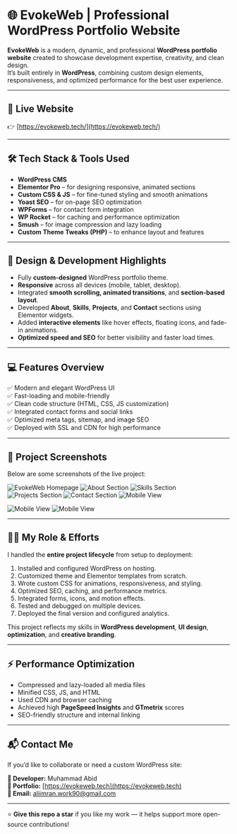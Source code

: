 # 🌐 EvokeWeb | Professional WordPress Portfolio Website

**EvokeWeb** is a modern, dynamic, and professional **WordPress portfolio website** created to showcase development expertise, creativity, and clean design.  
It’s built entirely in **WordPress**, combining custom design elements, responsiveness, and optimized performance for the best user experience.

---

## 🔗 Live Website

👉 [https://evokeweb.tech/](https://evokeweb.tech/)

---

## 🛠️ Tech Stack & Tools Used

- **WordPress CMS**
- **Elementor Pro** – for designing responsive, animated sections  
- **Custom CSS & JS** – for fine-tuned styling and smooth animations  
- **Yoast SEO** – for on-page SEO optimization  
- **WPForms** – for contact form integration  
- **WP Rocket** – for caching and performance optimization  
- **Smush** – for image compression and lazy loading  
- **Custom Theme Tweaks (PHP)** – to enhance layout and features  

---

## 🎨 Design & Development Highlights

- Fully **custom-designed** WordPress portfolio theme.  
- **Responsive** across all devices (mobile, tablet, desktop).  
- Integrated **smooth scrolling, animated transitions**, and **section-based layout**.  
- Developed **About**, **Skills**, **Projects**, and **Contact** sections using Elementor widgets.  
- Added **interactive elements** like hover effects, floating icons, and fade-in animations.  
- **Optimized speed and SEO** for better visibility and faster load times.  

---

## 💻 Features Overview

✅ Modern and elegant WordPress UI  
✅ Fast-loading and mobile-friendly  
✅ Clean code structure (HTML, CSS, JS customization)  
✅ Integrated contact forms and social links  
✅ Optimized meta tags, sitemap, and image SEO  
✅ Deployed with SSL and CDN for high performance  

---

## 📸 Project Screenshots

Below are some screenshots of the live project:

![EvokeWeb Homepage](https://github.com/aliimran09/evokeweb/blob/main/image1.png)
![About Section](https://github.com/aliimran09/evokeweb/blob/main/image2.png)
![Skills Section](https://github.com/aliimran09/evokeweb/blob/main/image3.png)
![Projects Section](https://github.com/aliimran09/evokeweb/blob/main/image4.png)
![Contact Section](https://github.com/aliimran09/evokeweb/blob/main/image5.png)
![Mobile View](https://github.com/aliimran09/evokeweb/blob/main/image6.png)

![Mobile View](https://github.com/aliimran09/evokeweb/blob/main/image7.png)
![Mobile View](https://github.com/aliimran09/evokeweb/blob/main/image8.png)

---

## 👨‍💻 My Role & Efforts

I handled the **entire project lifecycle** from setup to deployment:

1. Installed and configured WordPress on hosting.  
2. Customized theme and Elementor templates from scratch.  
3. Wrote custom CSS for animations, responsiveness, and styling.  
4. Optimized SEO, caching, and performance metrics.  
5. Integrated forms, icons, and motion effects.  
6. Tested and debugged on multiple devices.  
7. Deployed the final version and configured analytics.

This project reflects my skills in **WordPress development**, **UI design**, **optimization**, and **creative branding**.

---

## ⚡ Performance Optimization

- Compressed and lazy-loaded all media files  
- Minified CSS, JS, and HTML  
- Used CDN and browser caching  
- Achieved high **PageSpeed Insights** and **GTmetrix** scores  
- SEO-friendly structure and internal linking  

---

## 📬 Contact Me

If you’d like to collaborate or need a custom WordPress site:

**👤 Developer:** Muhammad Abid  
**💼 Portfolio:** [https://evokeweb.tech](https://evokeweb.tech)  
**📧 Email:** aliimran.work90@gmail.com

---

⭐ **Give this repo a star** if you like my work — it helps support more open-source contributions!


